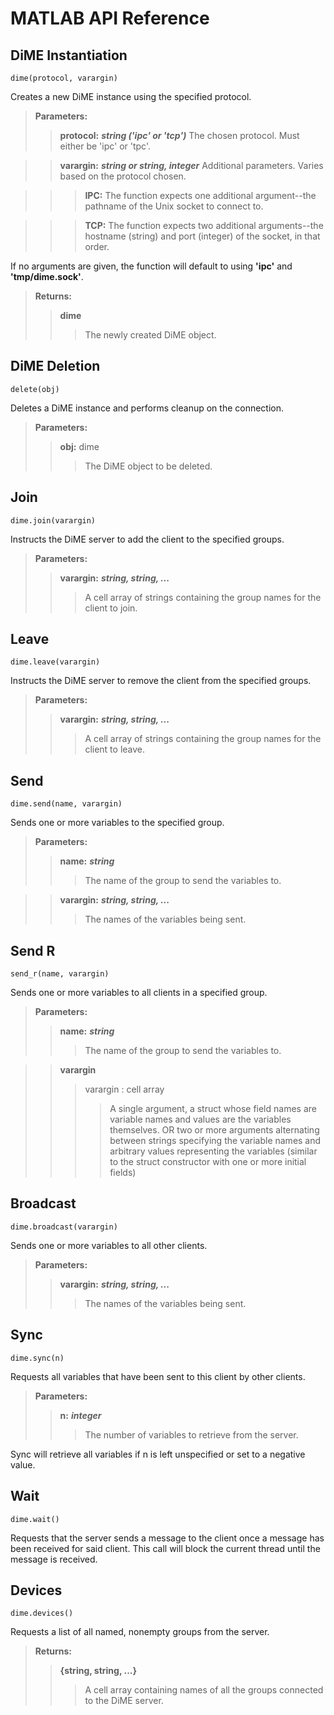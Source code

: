 # MATLAB API Reference
## DiME Instantiation 
```
dime(protocol, varargin)
```
Creates a new DiME instance using the specified protocol.

> **Parameters:**
>> **protocol:** ***string ('ipc' or 'tcp')***
>>	The chosen protocol. Must either be 'ipc' or 'tpc'.

>> **varargin:** ***string or string, integer***
>>	Additional parameters. Varies based on the protocol chosen.

>>>	**IPC:** The function expects one additional argument--the pathname of the Unix socket to connect to.

>>>	**TCP:** The function expects two additional arguments--the hostname (string) and port (integer) of the socket, in that order.

If no arguments are given, the function will default to using **'ipc'** and **'tmp/dime.sock'**.

> **Returns:**
>> **dime**
>>> The newly created DiME object.

## DiME Deletion
```
delete(obj)
```
Deletes a DiME instance and performs cleanup on the connection.

> **Parameters:**
>> **obj:** dime
>>> The DiME object to be deleted.

## Join
```
dime.join(varargin)
```
Instructs the DiME server to add the client to the specified groups.

> **Parameters:**
>> **varargin:** ***string, string, ...***
>>> A cell array of strings containing the group names for the client to join.

## Leave
```
dime.leave(varargin)
```
Instructs the DiME server to remove the client from the specified groups.

> **Parameters:**
>> **varargin:** ***string, string, ...***
>>> A cell array of strings containing the group names for the client to leave.

## Send
```
dime.send(name, varargin)
```
Sends one or more variables to the specified group.

> **Parameters:**
>> **name:** ***string***
>>> The name of the group to send the variables to.

>> **varargin:** ***string, string, ...***
>>> The names of the variables being sent.

## Send R
```
send_r(name, varargin)
```
Sends one or more variables to all clients in a specified group.

> **Parameters:**
>> **name:** ***string***
>>> The name of the group to send the variables to.

>> **varargin**
>>> varargin : cell array     
>>>> A single argument, a struct whose field names are variable names and values are the variables themselves. OR two or more arguments alternating between strings specifying the variable names and arbitrary values representing the variables (similar to the struct constructor with one or more initial fields)

## Broadcast
```
dime.broadcast(varargin)
```
Sends one or more variables to all other clients.

> **Parameters:**
>> **varargin:** ***string, string, ...***
>>> The names of the variables being sent.

## Sync
```
dime.sync(n)
```
Requests all variables that have been sent to this client by other clients.

> **Parameters:**
>> **n:** ***integer***
>>> The number of variables to retrieve from the server.

Sync will retrieve all variables if n is left unspecified or set to a negative value.

## Wait
```
dime.wait()
```
Requests that the server sends a message to the client once a message has been received for said client. This call will block the current thread until the message is received.

## Devices
```
dime.devices()
```
Requests a list of all named, nonempty groups from the server.

> **Returns:**
>> **{string, string, ...}**
>>> A cell array containing names of all the groups connected to the DiME server.
